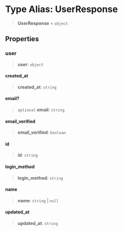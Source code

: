 # Type Alias: UserResponse

> **UserResponse** = `object`

## Properties

### user

> **user**: `object`

#### created\_at

> **created\_at**: `string`

#### email?

> `optional` **email**: `string`

#### email\_verified

> **email\_verified**: `boolean`

#### id

> **id**: `string`

#### login\_method

> **login\_method**: `string`

#### name

> **name**: `string` \| `null`

#### updated\_at

> **updated\_at**: `string`

